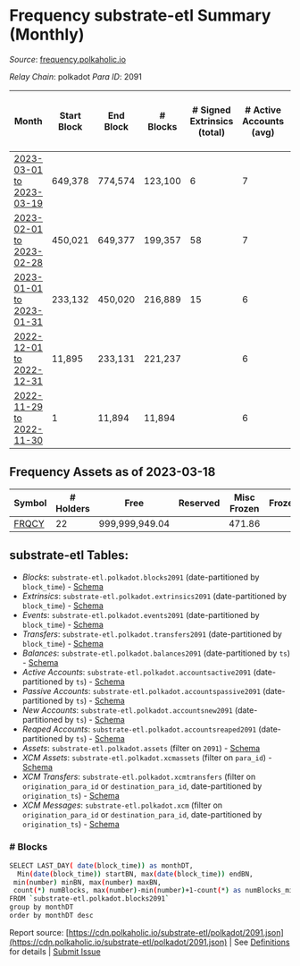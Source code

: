 # Frequency substrate-etl Summary (Monthly)

_Source_: [frequency.polkaholic.io](https://frequency.polkaholic.io)

*Relay Chain*: polkadot
*Para ID*: 2091



| Month | Start Block | End Block | # Blocks | # Signed Extrinsics (total) | # Active Accounts (avg) | # Addresses with Balances (max) | Issues |
| ----- | ----------- | --------- | -------- | --------------------------- | ----------------------- | ------------------------------- | ------ |
| [2023-03-01 to 2023-03-19](/polkadot/2091-frequency/2023-03-31.md) | 649,378 | 774,574 | 123,100 | 6 | 7 | 22 | - 2,097 (1.67%) |   
| [2023-02-01 to 2023-02-28](/polkadot/2091-frequency/2023-02-28.md) | 450,021 | 649,377 | 199,357 | 58 | 7 | 22 | -   |   
| [2023-01-01 to 2023-01-31](/polkadot/2091-frequency/2023-01-31.md) | 233,132 | 450,020 | 216,889 | 15 | 6 | 21 | -   |   
| [2022-12-01 to 2022-12-31](/polkadot/2091-frequency/2022-12-31.md) | 11,895 | 233,131 | 221,237 |  | 6 | 21 | -   |   
| [2022-11-29 to 2022-11-30](/polkadot/2091-frequency/2022-11-30.md) | 1 | 11,894 | 11,894 |  | 6 | 21 | -   |   

## Frequency Assets as of 2023-03-18



| Symbol | # Holders | Free | Reserved | Misc Frozen | Frozen | Price | AssetID | 
| ----- | --------- | ---- | -------- | ----------- | ------ | ----- | --- |
| [FRQCY](/polkadot/assets/FRQCY) | 22 | 999,999,949.04  |   | 471.86   |   |  |   `{"Token":"FRQCY"}` | 

## substrate-etl Tables:

* _Blocks_: `substrate-etl.polkadot.blocks2091` (date-partitioned by `block_time`) - [Schema](/schema/balances.json)
* _Extrinsics_: `substrate-etl.polkadot.extrinsics2091` (date-partitioned by `block_time`) - [Schema](/schema/extrinsics.json)
* _Events_: `substrate-etl.polkadot.events2091` (date-partitioned by `block_time`) - [Schema](/schema/events.json)
* _Transfers_: `substrate-etl.polkadot.transfers2091` (date-partitioned by `block_time`) - [Schema](/schema/transfers.json)
* _Balances_: `substrate-etl.polkadot.balances2091` (date-partitioned by `ts`) - [Schema](/schema/balances.json)
* _Active Accounts_: `substrate-etl.polkadot.accountsactive2091` (date-partitioned by `ts`) - [Schema](/schema/accountsactive.json)
* _Passive Accounts_: `substrate-etl.polkadot.accountspassive2091` (date-partitioned by `ts`) - [Schema](/schema/accountspassive.json)
* _New Accounts_: `substrate-etl.polkadot.accountsnew2091` (date-partitioned by `ts`) - [Schema](/schema/accountsnew.json)
* _Reaped Accounts_: `substrate-etl.polkadot.accountsreaped2091` (date-partitioned by `ts`) - [Schema](/schema/accountsreaped.json)
* _Assets_: `substrate-etl.polkadot.assets` (filter on `2091`) - [Schema](/schema/assets.json)
* _XCM Assets_: `substrate-etl.polkadot.xcmassets` (filter on `para_id`) - [Schema](/schema/xcmassets.json)
* _XCM Transfers_: `substrate-etl.polkadot.xcmtransfers` (filter on `origination_para_id` or `destination_para_id`, date-partitioned by `origination_ts`) - [Schema](/schema/xcmtransfers.json)
* _XCM Messages_: `substrate-etl.polkadot.xcm` (filter on `origination_para_id` or `destination_para_id`, date-partitioned by `origination_ts`) - [Schema](/schema/xcm.json)

### # Blocks
```bash
SELECT LAST_DAY( date(block_time)) as monthDT,
  Min(date(block_time)) startBN, max(date(block_time)) endBN, 
 min(number) minBN, max(number) maxBN, 
 count(*) numBlocks, max(number)-min(number)+1-count(*) as numBlocks_missing 
FROM `substrate-etl.polkadot.blocks2091` 
group by monthDT 
order by monthDT desc
```


Report source: [https://cdn.polkaholic.io/substrate-etl/polkadot/2091.json](https://cdn.polkaholic.io/substrate-etl/polkadot/2091.json) | See [Definitions](/DEFINITIONS.md) for details | [Submit Issue](https://github.com/colorfulnotion/substrate-etl/issues)
